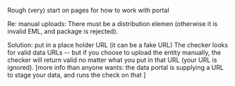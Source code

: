 Rough (very) start on pages for how to work with portal


Re: manual uploads:
There must be a distribution elemen (otherwise it is invalid EML, and package is rejected).
 
Solution: put in a place holder URL (it can be a fake URL)
The checker looks for valid data URLs --  but if you choose to upload the entity manually, the checker will return 
valid no matter what you put in that URL (your URL is ignored). [more info than anyone wants: the data portal is 
supplying a URL to stage your data, and runs the check on that ]
